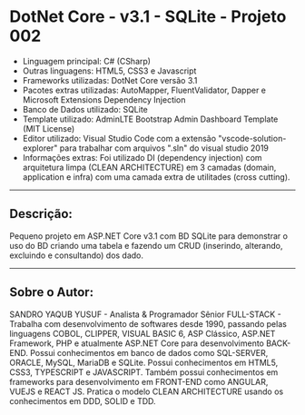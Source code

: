 # DotNet Core - v3.1 - SQLite - Projeto 002

* Linguagem principal: C# (CSharp)
* Outras linguagens: HTML5, CSS3 e Javascript
* Frameworks utilizadas: DotNet Core versão 3.1
* Pacotes extras utilizadas: AutoMapper, FluentValidator, Dapper e Microsoft Extensions Dependency Injection
* Banco de Dados utilizado: SQLite
* Template utilizado: AdminLTE Bootstrap Admin Dashboard Template (MIT License)
* Editor utilizado: Visual Studio Code com a extensão "vscode-solution-explorer" para trabalhar com arquivos ".sln" do visual studio 2019
* Informações extras: Foi utilizado DI (dependency injection) com arquitetura limpa (CLEAN ARCHITECTURE) em 3 camadas (domain, application e infra) com uma camada extra de utilitades (cross cutting).

----

## Descrição:

Pequeno projeto em ASP.NET Core v3.1 com BD SQLite para demonstrar o uso do BD criando uma tabela e fazendo um CRUD (inserindo, alterando, excluindo e consultando) dos dado.

----

## Sobre o Autor:

SANDRO YAQUB YUSUF - Analista & Programador Sênior FULL-STACK - Trabalha com desenvolvimento de softwares desde 1990, passando pelas linguagens COBOL, CLIPPER, VISUAL BASIC 6, ASP Clássico, ASP.NET Framework, PHP e atualmente ASP.NET Core para desenvolvimento BACK-END. Possui conhecimentos em banco de dados como SQL-SERVER, ORACLE, MySQL, MariaDB e SQLite. Possui conhecimentos em HTML5, CSS3, TYPESCRIPT e JAVASCRIPT. Também possui conhecimentos em frameworks para desenvolvimento em FRONT-END como ANGULAR, VUEJS e REACT JS. Pratica o modelo CLEAN ARCHITECTURE usando os conhecimentos em DDD, SOLID e TDD.
